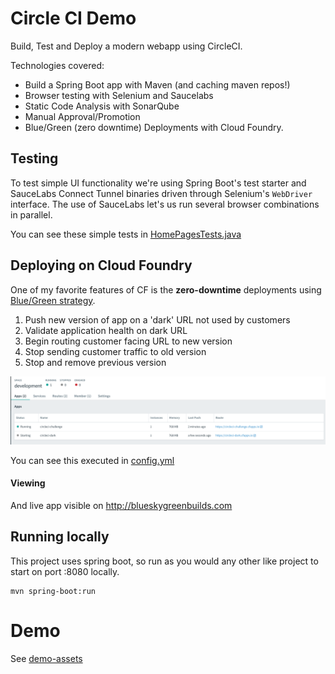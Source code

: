 # Circle CI Demo

Build, Test and Deploy a modern webapp using CircleCI. 

Technologies covered:
- Build a Spring Boot app with Maven (and caching maven repos!)
- Browser testing with Selenium and Saucelabs
- Static Code Analysis with SonarQube
- Manual Approval/Promotion
- Blue/Green (zero downtime) Deployments with Cloud Foundry.


##  Testing
To test simple UI functionality we're using Spring Boot's test starter and SauceLabs Connect Tunnel binaries driven through Selenium's `WebDriver` interface.  The use of SauceLabs let's us run several browser combinations in parallel.

You can see these simple tests in [HomePagesTests.java](src/test/java/com/edwardawebb/circleci/demo/it/HomePageIT.java)

## Deploying on Cloud Foundry
One of my favorite features of CF is the **zero-downtime** deployments using [Blue/Green strategy](https://martinfowler.com/bliki/BlueGreenDeployment.html).

1. Push new version of app on a 'dark' URL not used by customers
1. Validate application health on dark URL
1. Begin routing customer facing URL to new version
1. Stop sending customer traffic to old version
1. Stop and remove previous version


![CloudFoundry panel showing blue and green version on unique routes](src/main/resources/static/images/bluegreen.png)

You can see this executed in [config.yml](.circleci/config.yml#L107)

#### Viewing
And live app visible on http://blueskygreenbuilds.com




## Running locally

This project uses spring boot, so run as you would any other like project to start on port :8080 locally.

```
mvn spring-boot:run
```


# Demo
See [demo-assets](demo-assets)

